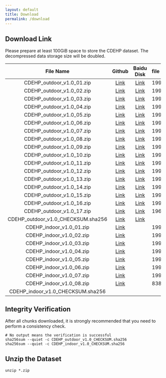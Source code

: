 ```yaml
---
layout: default
title: Download
permalink: /download
---
```


## Download Link

Please prepare at least 100GiB space to store the CDEHP dataset. The decompressed data storage size will be doubled.

|             File Name              |                                                            Github                                                             |                            Baidu Disk                            | file size  | sha256sum                                                        |
| :--------------------------------: | :---------------------------------------------------------------------------------------------------------------------------: | :--------------------------------------------------------------: | :--------- | :--------------------------------------------------------------- |
|     CDEHP_outdoor_v1.0_01.zip      |     [Link](https://github.com/CDEHP-Dataset/cdehp-dataset.github.io/releases/download/release/CDEHP_outdoor_v1.0_01.zip)      | [Link](https://pan.baidu.com/s/10ZsBA2NooX_qU9gy4fvX-g?pwd=hp6d) | 1999471580 | 35c6c590dc35dc35055d18ad09184343c8e5de51a1449ca6b3a1739bd14344ca |
|     CDEHP_outdoor_v1.0_02.zip      |     [Link](https://github.com/CDEHP-Dataset/cdehp-dataset.github.io/releases/download/release/CDEHP_outdoor_v1.0_02.zip)      | [Link](https://pan.baidu.com/s/10ZsBA2NooX_qU9gy4fvX-g?pwd=hp6d) | 1999627544 | c08a85e77aa1d1f766273e50f7ceec54bffafb043c1df3d85763b50094477e33 |
|     CDEHP_outdoor_v1.0_03.zip      |     [Link](https://github.com/CDEHP-Dataset/cdehp-dataset.github.io/releases/download/release/CDEHP_outdoor_v1.0_03.zip)      | [Link](https://pan.baidu.com/s/10ZsBA2NooX_qU9gy4fvX-g?pwd=hp6d) | 1999876315 | 084f4c4f2c169139e75bc80b74e5eda01504a8a4b058a1d7562c4c74accedf39 |
|     CDEHP_outdoor_v1.0_04.zip      |     [Link](https://github.com/CDEHP-Dataset/cdehp-dataset.github.io/releases/download/release/CDEHP_outdoor_v1.0_04.zip)      | [Link](https://pan.baidu.com/s/10ZsBA2NooX_qU9gy4fvX-g?pwd=hp6d) | 1999602517 | baee8bfdc81f402ae9379d1e21b14cddf4961b741c4276db074eccc8a3ae62e1 |
|     CDEHP_outdoor_v1.0_05.zip      |     [Link](https://github.com/CDEHP-Dataset/cdehp-dataset.github.io/releases/download/release/CDEHP_outdoor_v1.0_05.zip)      | [Link](https://pan.baidu.com/s/10ZsBA2NooX_qU9gy4fvX-g?pwd=hp6d) | 1999653110 | 7175c0f42ff3ea16d3b69968561550af33411c0b37531156426f7bd40e06131e |
|     CDEHP_outdoor_v1.0_06.zip      |     [Link](https://github.com/CDEHP-Dataset/cdehp-dataset.github.io/releases/download/release/CDEHP_outdoor_v1.0_06.zip)      | [Link](https://pan.baidu.com/s/10ZsBA2NooX_qU9gy4fvX-g?pwd=hp6d) | 1999836412 | 9fb6ea26fc675c0c21a10ee8c871b5ed75fd177d7bdfc9b88017badee7580623 |
|     CDEHP_outdoor_v1.0_07.zip      |     [Link](https://github.com/CDEHP-Dataset/cdehp-dataset.github.io/releases/download/release/CDEHP_outdoor_v1.0_07.zip)      | [Link](https://pan.baidu.com/s/10ZsBA2NooX_qU9gy4fvX-g?pwd=hp6d) | 1999610396 | 75b6f1f9066f157cd236863bb834e64cdbe0bed0d190d5d2e9aab99c2e9c1889 |
|     CDEHP_outdoor_v1.0_08.zip      |     [Link](https://github.com/CDEHP-Dataset/cdehp-dataset.github.io/releases/download/release/CDEHP_outdoor_v1.0_08.zip)      | [Link](https://pan.baidu.com/s/10ZsBA2NooX_qU9gy4fvX-g?pwd=hp6d) | 1999861803 | 1c53967033d4f3c6c324581ffc336954dbde8840ad6e3d19423f6fb6c3c73d2b |
|     CDEHP_outdoor_v1.0_09.zip      |     [Link](https://github.com/CDEHP-Dataset/cdehp-dataset.github.io/releases/download/release/CDEHP_outdoor_v1.0_09.zip)      | [Link](https://pan.baidu.com/s/10ZsBA2NooX_qU9gy4fvX-g?pwd=hp6d) | 1999641911 | fa775d3620adadc3e5ae8886cef3e3a357fbc684486291da78bd4aa704722bd7 |
|     CDEHP_outdoor_v1.0_10.zip      |     [Link](https://github.com/CDEHP-Dataset/cdehp-dataset.github.io/releases/download/release/CDEHP_outdoor_v1.0_10.zip)      | [Link](https://pan.baidu.com/s/10ZsBA2NooX_qU9gy4fvX-g?pwd=hp6d) | 1999456686 | 6102090dfe6683290466786ff0295429320008eb934bc2a7cb77f8403dbc9e63 |
|     CDEHP_outdoor_v1.0_11.zip      |     [Link](https://github.com/CDEHP-Dataset/cdehp-dataset.github.io/releases/download/release/CDEHP_outdoor_v1.0_11.zip)      | [Link](https://pan.baidu.com/s/10ZsBA2NooX_qU9gy4fvX-g?pwd=hp6d) | 1999579521 | 447006d76cc39508d35e89a701a02581717479731b7c12d8282009c3fdfc5550 |
|     CDEHP_outdoor_v1.0_12.zip      |     [Link](https://github.com/CDEHP-Dataset/cdehp-dataset.github.io/releases/download/release/CDEHP_outdoor_v1.0_12.zip)      | [Link](https://pan.baidu.com/s/10ZsBA2NooX_qU9gy4fvX-g?pwd=hp6d) | 1999662292 | e6ef1030e57addf69d85f0a0eb7ce7bfd1c949ead04e5c167cd5c7f44c3322ba |
|     CDEHP_outdoor_v1.0_13.zip      |     [Link](https://github.com/CDEHP-Dataset/cdehp-dataset.github.io/releases/download/release/CDEHP_outdoor_v1.0_13.zip)      | [Link](https://pan.baidu.com/s/10ZsBA2NooX_qU9gy4fvX-g?pwd=hp6d) | 1999819783 | 9dae12d43d5619cdd9c416a34c8a66c7596a9c455fd2ad8ae7e392709ae79808 |
|     CDEHP_outdoor_v1.0_14.zip      |     [Link](https://github.com/CDEHP-Dataset/cdehp-dataset.github.io/releases/download/release/CDEHP_outdoor_v1.0_14.zip)      | [Link](https://pan.baidu.com/s/10ZsBA2NooX_qU9gy4fvX-g?pwd=hp6d) | 1999728336 | cfda865d8e2bc0ee4cc5b5fa5d5815292d6af2e77ef17edb78a056e8fa0cd1e9 |
|     CDEHP_outdoor_v1.0_15.zip      |     [Link](https://github.com/CDEHP-Dataset/cdehp-dataset.github.io/releases/download/release/CDEHP_outdoor_v1.0_15.zip)      | [Link](https://pan.baidu.com/s/10ZsBA2NooX_qU9gy4fvX-g?pwd=hp6d) | 1999388426 | fa2ea71b1de3f452538445511756379ea6a847a6bdbbb76d574f53036514adeb |
|     CDEHP_outdoor_v1.0_16.zip      |     [Link](https://github.com/CDEHP-Dataset/cdehp-dataset.github.io/releases/download/release/CDEHP_outdoor_v1.0_16.zip)      | [Link](https://pan.baidu.com/s/10ZsBA2NooX_qU9gy4fvX-g?pwd=hp6d) | 1999833348 | 8510b84ab2778073c483ab3d3d9d251dd7f5a9e8ef2c18feb282bf171e464abb |
|     CDEHP_outdoor_v1.0_17.zip      |     [Link](https://github.com/CDEHP-Dataset/cdehp-dataset.github.io/releases/download/release/CDEHP_outdoor_v1.0_17.zip)      | [Link](https://pan.baidu.com/s/10ZsBA2NooX_qU9gy4fvX-g?pwd=hp6d) | 1964550728 | 6f6fcd09fb6be56b3106f1f6bd3c49d607375e631a8bcf6826f58df21b136612 |
| CDEHP_outdoor_v1.0_CHECKSUM.sha256 | [Link](https://github.com/CDEHP-Dataset/cdehp-dataset.github.io/releases/download/release/CDEHP_outdoor_v1.0_CHECKSUM.sha256) | [Link](https://pan.baidu.com/s/10ZsBA2NooX_qU9gy4fvX-g?pwd=hp6d) |            |                                                                  |
|      CDEHP_indoor_v1.0_01.zip      |      [Link](https://github.com/CDEHP-Dataset/cdehp-dataset.github.io/releases/download/release/CDEHP_indoor_v1.0_01.zip)      |                                                                  | 1999953498 | 4e04f565b0ba5521174e121df495dda57acfd916676ed9942dbf271af9cb8d9f |
|      CDEHP_indoor_v1.0_02.zip      |      [Link](https://github.com/CDEHP-Dataset/cdehp-dataset.github.io/releases/download/release/CDEHP_indoor_v1.0_02.zip)      |                                                                  | 1999994252 | de8b551eedd09a20bb4ecb49c965d898c4cc997fb639513290f32b0bc3eb4b53 |
|      CDEHP_indoor_v1.0_03.zip      |      [Link](https://github.com/CDEHP-Dataset/cdehp-dataset.github.io/releases/download/release/CDEHP_indoor_v1.0_03.zip)      |                                                                  | 1999558712 | c4683c979d502b5934b1c6d187c1e5c76224b6cbe6d71b436d910170eb52a976 |
|      CDEHP_indoor_v1.0_04.zip      |      [Link](https://github.com/CDEHP-Dataset/cdehp-dataset.github.io/releases/download/release/CDEHP_indoor_v1.0_04.zip)      |                                                                  | 1999443147 | 51101dc3e4efd7fd0a03294c63ab423c65c75d0cea35aa7ce25aff23863a7182 |
|      CDEHP_indoor_v1.0_05.zip      |      [Link](https://github.com/CDEHP-Dataset/cdehp-dataset.github.io/releases/download/release/CDEHP_indoor_v1.0_05.zip)      |                                                                  | 1999776338 | 08b154ad9985773a1861a8692218b4a26177c4ba4aa9b1e8c75eb2670eb558db |
|      CDEHP_indoor_v1.0_06.zip      |      [Link](https://github.com/CDEHP-Dataset/cdehp-dataset.github.io/releases/download/release/CDEHP_indoor_v1.0_06.zip)      |                                                                  | 1999392763 | 844817c3088f2febe830b3e8a914b6bc107849033681edd155cd9e8cdda6f5d2 |
|      CDEHP_indoor_v1.0_07.zip      |      [Link](https://github.com/CDEHP-Dataset/cdehp-dataset.github.io/releases/download/release/CDEHP_indoor_v1.0_07.zip)      |                                                                  | 1999350517 | 6c76e0a0d2ac56a1afe6d23ea498836e8ded9d42991b28890b06266a3d129922 |
|      CDEHP_indoor_v1.0_08.zip      |      [Link](https://github.com/CDEHP-Dataset/cdehp-dataset.github.io/releases/download/release/CDEHP_indoor_v1.0_08.zip)      |                                                                  | 838349244  | 869dd16896ad24bceb1da7b3303b14893cfdb93313e8699be769a0b47b807c0f |
| CDEHP_indoor_v1.0_CHECKSUM.sha256  |                                                                                                                               |                                                                  |            |

## Integrity Verification

After all chunks downloaded, it is strongly recommended that you need to perform a consistency check.

```shell
# No output means the verification is successful
sha256sum --quiet -c CDEHP_outdoor_v1.0_CHECKSUM.sha256
sha256sum --quiet -c CDEHP_indoor_v1.0_CHECKSUM.sha256
```

## Unzip the Dataset

```shell
unzip *.zip
```
